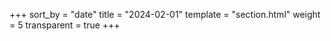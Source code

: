 +++
sort_by = "date"
title = "2024-02-01"
template = "section.html"
weight = 5
transparent = true
+++